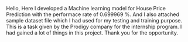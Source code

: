 Hello, Here I developed a Machine learning model for House Price Prediction with the performace rate of 0.699969 %. And I also attached sample dataset file which I had used for my testing and training purpose. This is a task given by the Prodigy company for the internship program. I had gained a lot of things in this project. Thank you for the opportunity.
